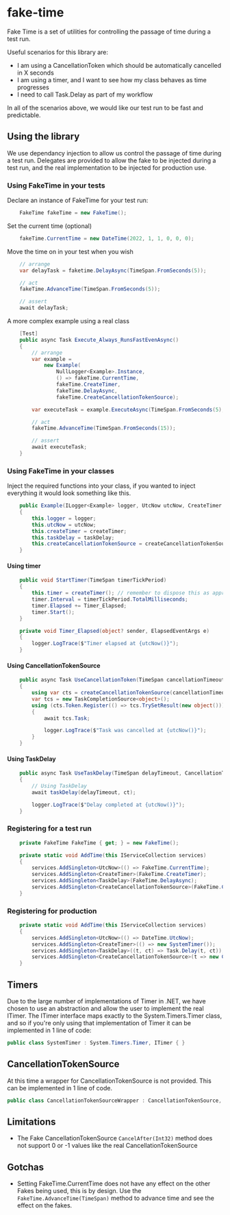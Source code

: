 # fake-time
Fake Time is a set of utilities for controlling the passage of time during a test run.

Useful scenarios for this library are:
* I am using a CancellationToken which should be automatically cancelled in X seconds
* I am using a timer, and I want to see how my class behaves as time progresses
* I need to call Task.Delay as part of my workflow

In all of the scenarios above, we would like our test run to be fast and predictable.

## Using the library
We use dependancy injection to allow us control the passage of time during a test run. Delegates are provided to allow the fake to be injected during a test run, and the real implementation to be injected for production use.

### Using FakeTime in your tests
Declare an instance of FakeTime for your test run:
```csharp
    FakeTime fakeTime = new FakeTime();
```

Set the current time (optional)
```csharp
    fakeTime.CurrentTime = new DateTime(2022, 1, 1, 0, 0, 0);
```

Move the time on in your test when you wish
```csharp
    // arrange
    var delayTask = faketime.DelayAsync(TimeSpan.FromSeconds(5));

    // act
    fakeTime.AdvanceTime(TimeSpan.FromSeconds(5));

    // assert
    await delayTask;
```

A more complex example using a real class
```csharp
    [Test]
    public async Task Execute_Always_RunsFastEvenAsync()
    {
        // arrange
        var example =
            new Example(
                NullLogger<Example>.Instance,
                () => fakeTime.CurrentTime,
                fakeTime.CreateTimer,
                fakeTime.DelayAsync,
                fakeTime.CreateCancellationTokenSource);

        var executeTask = example.ExecuteAsync(TimeSpan.FromSeconds(5), TimeSpan.FromSeconds(10), TimeSpan.FromSeconds(5));

        // act
        fakeTime.AdvanceTime(TimeSpan.FromSeconds(15));

        // assert
        await executeTask;
    }
```

### Using FakeTime in your classes
Inject the required functions into your class, if you wanted to inject everything it would look something like this.
```csharp
    public Example(ILogger<Example> logger, UtcNow utcNow, CreateTimer createTimer, TaskDelay taskDelay, CreateCancellationTokenSource createCancellationTokenSource)
    {
        this.logger = logger;
        this.utcNow = utcNow;
        this.createTimer = createTimer;
        this.taskDelay = taskDelay;
        this.createCancellationTokenSource = createCancellationTokenSource;
    }
```

#### Using timer
```csharp
    public void StartTimer(TimeSpan timerTickPeriod)
    {
        this.timer = createTimer(); // remember to dispose this as appropriate
        timer.Interval = timerTickPeriod.TotalMilliseconds;
        timer.Elapsed += Timer_Elapsed;
        timer.Start();
    }

    private void Timer_Elapsed(object? sender, ElapsedEventArgs e)
    {
        logger.LogTrace($"Timer elapsed at {utcNow()}");
    }
```

#### Using CancellationTokenSource
```csharp
    public async Task UseCancellationToken(TimeSpan cancellationTimeout)
    {
        using var cts = createCancellationTokenSource(cancellationTimeout);
        var tcs = new TaskCompletionSource<object>();
        using (cts.Token.Register(() => tcs.TrySetResult(new object())))
        {
            await tcs.Task;

            logger.LogTrace($"Task was cancelled at {utcNow()}");
        }
    }
```

#### Using TaskDelay
```csharp
    public async Task UseTaskDelay(TimeSpan delayTimeout, CancellationToken ct = default)
    {
        // Using TaskDelay
        await taskDelay(delayTimeout, ct);

        logger.LogTrace($"Delay completed at {utcNow()}");
    }
```

### Registering for a test run
```csharp
    private FakeTime FakeTime { get; } = new FakeTime();

    private static void AddTime(this IServiceCollection services)
    {
        services.AddSingleton<UtcNow>(() => FakeTime.CurrentTime);
        services.AddSingleton<CreateTimer>(FakeTime.CreateTimer);
        services.AddSingleton<TaskDelay>(FakeTime.DelayAsync);
        services.AddSingleton<CreateCancellationTokenSource>(FakeTime.CreateCancellationTokenSource);
    }
```

### Registering for production
```csharp
    private static void AddTime(this IServiceCollection services)
    {
        services.AddSingleton<UtcNow>(() => DateTime.UtcNow);
        services.AddSingleton<CreateTimer>(() => new SystemTimer());
        services.AddSingleton<TaskDelay>((t, ct) => Task.Delay(t, ct));
        services.AddSingleton<CreateCancellationTokenSource>(t => new CancellationTokenSourceWrapper(t));
    }
```

## Timers
Due to the large number of implementations of Timer in .NET, we have chosen to use an abstraction and allow the user to implement the real ITimer. The ITimer interface maps exactly to the System.Timers.Timer class, and so if you're only using that implementation of Timer it can be implemented in 1 line of code:
```csharp
public class SystemTimer : System.Timers.Timer, ITimer { }
```

## CancellationTokenSource
At this time a wrapper for CancellationTokenSource is not provided. This can be implemented in 1 line of code.
```csharp
public class CancellationTokenSourceWrapper : CancellationTokenSource, ICancellationTokenSource { }
```

## Limitations
* The Fake CancellationTokenSource ```CancelAfter(Int32)``` method does not support 0 or -1 values like the real CancellationTokenSource

## Gotchas
* Setting FakeTime.CurrentTime does not have any effect on the other Fakes being used, this is by design. Use the ```FakeTime.AdvanceTime(TimeSpan)``` method to advance time and see the effect on the fakes.